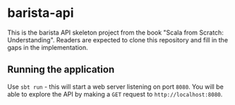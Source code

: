 # barista-api

This is the barista API skeleton project from the book "Scala from Scratch: Understanding". Readers are expected to clone this repository and fill in the gaps
in the implementation.

## Running the application

Use `sbt run` - this will start a web server listening on port `8080`. You will be able to explore the API by making a `GET` request to `http://localhost:8080`.
